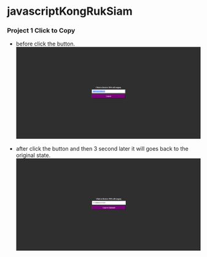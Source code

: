 # javascriptKongRukSiam

### Project 1 Click to Copy
- before click the button.
![](https://github.com/Rus1999/javascriptKongRukSiam/blob/main/Click2Copy/images/afterclick.png)

- after click the button and then 3 second later it will goes back to the original state. 
![](https://github.com/Rus1999/javascriptKongRukSiam/blob/main/Click2Copy/images/beforeclick.png)
